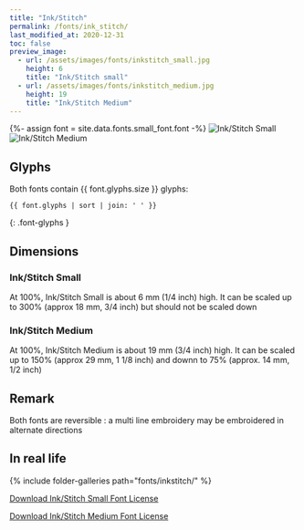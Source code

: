 ```yaml
---
title: "Ink/Stitch"
permalink: /fonts/ink_stitch/
last_modified_at: 2020-12-31
toc: false
preview_image:
  - url: /assets/images/fonts/inkstitch_small.jpg
    height: 6
    title: "Ink/Stitch small"
  - url: /assets/images/fonts/inkstitch_medium.jpg
    height: 19
    title: "Ink/Stitch Medium"
---
```

{%- assign font = site.data.fonts.small_font.font -%}
![Ink/Stitch Small](/assets/images/fonts/inkstitch_small.jpg)
![Ink/Stitch Medium](/assets/images/fonts/inkstitch_medium.jpg)

## Glyphs

Both fonts contain  {{ font.glyphs.size }} glyphs:

```
{{ font.glyphs | sort | join: ' ' }}
```
{: .font-glyphs }

## Dimensions

### Ink/Stitch Small

At 100%, Ink/Stitch Small is about  6 mm (1/4 inch) high.
It can be scaled up to 300%  (approx 18 mm, 3/4 inch) but should not be scaled down

### Ink/Stitch Medium

At 100%, Ink/Stitch Medium is about  19 mm (3/4 inch) high.
It can be scaled up to 150%  (approx 29 mm, 1 1/8 inch) and downn to 75% (approx. 14 mm, 1/2 inch)

## Remark

Both fonts are reversible : a multi line embroidery  may be  embroidered in alternate directions

## In real life

{% include folder-galleries path="fonts/inkstitch/" %}

[Download Ink/Stitch Small Font License](https://github.com/inkstitch/inkstitch/tree/main/fonts/small_font/LICENSE)

[Download Ink/Stitch Medium Font License](https://github.com/inkstitch/inkstitch/tree/main/fonts/medium_font/LICENSE)
